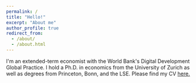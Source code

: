 ```yaml
---
permalink: /
title: "Hello!"
excerpt: "About me"
author_profile: true
redirect_from: 
  - /about/
  - /about.html
---
```


I'm an extended-term economist with the World Bank's Digital Development Global Practice. I hold a Ph.D. in economics from the University of Zurich as well as degrees from Princeton, Bonn, and the LSE. Please find my CV [here.](http://hanschristianboy.github.io/files/cv.pdf) 